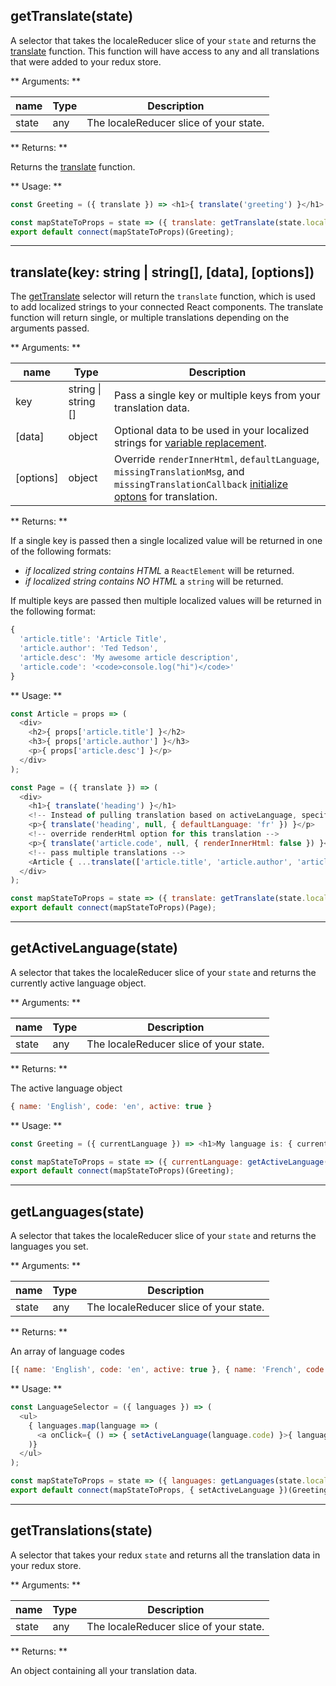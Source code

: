 ## getTranslate(state)

A selector that takes the localeReducer slice of your `state` and returns the [translate](#translatekey-string-string-data) function. This function will have access to any and all translations that were added to your redux store.

** Arguments: **

name | Type | Description
--------- | ----------| ------------
state | any | The localeReducer slice of your state.

** Returns: **

Returns the [translate](#translatekey-string-string-data) function.

** Usage: **

```javascript
const Greeting = ({ translate }) => <h1>{ translate('greeting') }</h1>

const mapStateToProps = state => ({ translate: getTranslate(state.locale) });
export default connect(mapStateToProps)(Greeting);
```


--------------------



## translate(key: string | string[], [data], [options])

The [getTranslate](#gettranslatestate) selector will return the `translate` function, which is used to add localized strings to your connected React components. The translate function will return single, or multiple translations depending on the arguments passed. 

** Arguments: **

name | Type | Description
--------- | ----------| ------------
key | string \| string [] | Pass a single key or multiple keys from your translation data.
[data] | object | Optional data to be used in your localized strings for [variable replacement]().
[options]| object | Override `renderInnerHtml`, `defaultLanguage`, `missingTranslationMsg`, and `missingTranslationCallback` [initialize optons](/action-creators/#initializelanguages-options) for translation.

** Returns: **

If a single key is passed then a single localized value will be returned in one of the following formats:

* *if localized string contains HTML* a `ReactElement` will be returned.
* *if localized string contains NO HTML* a `string` will be returned.

If multiple keys are passed then multiple localized values will be returned in the following format:

```javascript
{
  'article.title': 'Article Title',
  'article.author': 'Ted Tedson',
  'article.desc': 'My awesome article description',
  'article.code': '<code>console.log("hi")</code>'
}
```

** Usage: **

```javascript
const Article = props => (
  <div>
    <h2>{ props['article.title'] }</h2>
    <h3>{ props['article.author'] }</h3>
    <p>{ props['article.desc'] }</p>
  </div>
);

const Page = ({ translate }) => (
  <div>
    <h1>{ translate('heading') }</h1>
    <!-- Instead of pulling translation based on activeLanguage, specify language using defaultLanguage option -->
    <p>{ translate('heading', null, { defaultLanguage: 'fr' }) }</p>
    <!-- override renderHtml option for this translation -->
    <p>{ translate('article.code', null, { renderInnerHtml: false }) }</p>
    <!-- pass multiple translations -->
    <Article { ...translate(['article.title', 'article.author', 'article.desc'], { name: 'Ted' }) } />
  </div>
);

const mapStateToProps = state => ({ translate: getTranslate(state.locale) });
export default connect(mapStateToProps)(Page);
```


--------------------


## getActiveLanguage(state)

A selector that takes the localeReducer slice of your `state` and returns the currently active language object.

** Arguments: **

name | Type | Description
--------- | ----------| ------------
state | any | The localeReducer slice of your state.

** Returns: **

The active language object 

```javascript
{ name: 'English', code: 'en', active: true }
```

** Usage: **

```javascript
const Greeting = ({ currentLanguage }) => <h1>My language is: { currentLanguage }</h1>

const mapStateToProps = state => ({ currentLanguage: getActiveLanguage(state.locale).code });
export default connect(mapStateToProps)(Greeting);
```


--------------------


## getLanguages(state)

A selector that takes the localeReducer slice of your `state` and returns the languages you set.

** Arguments: **

name | Type | Description
--------- | ----------| ------------
state | any | The localeReducer slice of your state.

** Returns: ** 

An array of language codes 

```javascript
[{ name: 'English', code: 'en', active: true }, { name: 'French', code: 'fr', active: false }]
```

** Usage: **

```javascript
const LanguageSelector = ({ languages }) => (
  <ul>
    { languages.map(language => (
      <a onClick={ () => { setActiveLanguage(language.code) }>{ language.name }</a>
    )}
  </ul>
);

const mapStateToProps = state => ({ languages: getLanguages(state.locale) });
export default connect(mapStateToProps, { setActiveLanguage })(Greeting);
```


--------------------



## getTranslations(state)

A selector that takes your redux `state` and returns all the translation data in your redux store.

** Arguments: **

name | Type | Description
--------- | ----------| ------------
state | any | The localeReducer slice of your state.

** Returns: ** 

An object containing all your translation data.
